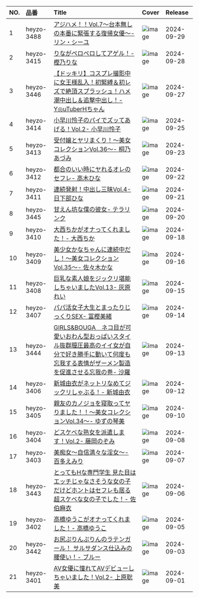 |NO.|品番|Title|Cover|Release|
|:---|:---|:---|:---|:---|
1|heyzo-3488|[アジハメ！！Vol.7～台本無しの本番に緊張する復帰女優～- リン・シーユ](https://www.avmoive.top/index.php/archives/36459/)|![image](https://www.heyzo.com/contents/3000/3488/images/player_thumbnail.jpg)|2024-09-29
2|heyzo-3415|[りながペロペロしてアゲル！- 樫乃りな](https://www.avmoive.top/index.php/archives/36460/)|![image](https://www.heyzo.com/contents/3000/3415/images/player_thumbnail.jpg)|2024-09-28
3|heyzo-3446|[【ドッキリ】コスプレ撮影中に女王様乱入！初緊縛＆初レズで絶頂スプラッシュ！ハメ潮中出し＆追撃中出し！- Y◎uTuberHちゃん](https://www.avmoive.top/index.php/archives/36461/)|![image](https://www.heyzo.com/contents/3000/3446/images/player_thumbnail.jpg)|2024-09-27
4|heyzo-3414|[小早川怜子のパイでズッてあげる！Vol.2- 小早川怜子](https://www.avmoive.top/index.php/archives/36462/)|![image](https://www.heyzo.com/contents/3000/3414/images/player_thumbnail.jpg)|2024-09-25
5|heyzo-3413|[受付嬢とヤリまくり！～美女コレクションVol.36～- 桐乃あづみ](https://www.avmoive.top/index.php/archives/36463/)|![image](https://www.heyzo.com/contents/3000/3413/images/player_thumbnail.jpg)|2024-09-23
6|heyzo-3412|[都合のいい時にヤれるオレのセフレ- 高木ひな](https://www.avmoive.top/index.php/archives/36464/)|![image](https://www.heyzo.com/contents/3000/3412/images/player_thumbnail.jpg)|2024-09-22
7|heyzo-3411|[連続発射！中出し三昧Vol.4- 日下部ひな](https://www.avmoive.top/index.php/archives/36465/)|![image](https://www.heyzo.com/contents/3000/3411/images/player_thumbnail.jpg)|2024-09-21
8|heyzo-3445|[甘えん坊な僕の彼女- テラリンク](https://www.avmoive.top/index.php/archives/36466/)|![image](https://www.heyzo.com/contents/3000/3445/images/player_thumbnail.jpg)|2024-09-20
9|heyzo-3410|[大西ちかがオナってくれました！- 大西ちか](https://www.avmoive.top/index.php/archives/36467/)|![image](https://www.heyzo.com/contents/3000/3410/images/player_thumbnail.jpg)|2024-09-18
10|heyzo-3409|[美少女かなちゃんに連続中だし！～美女コレクションVol.35～- 佐々木かな](https://www.avmoive.top/index.php/archives/36468/)|![image](https://www.heyzo.com/contents/3000/3409/images/player_thumbnail.jpg)|2024-09-16
11|heyzo-3408|[巨乳な素人娘をジックリ堪能しちゃいましたVol.13- 灰原れい](https://www.avmoive.top/index.php/archives/36469/)|![image](https://www.heyzo.com/contents/3000/3408/images/player_thumbnail.jpg)|2024-09-15
12|heyzo-3407|[パパ活女子大生とまったりじっくりSEX- 冨樫美緒](https://www.avmoive.top/index.php/archives/36470/)|![image](https://www.heyzo.com/contents/3000/3407/images/player_thumbnail.jpg)|2024-09-14
13|heyzo-3444|[GIRLS&BOUGA　ネコ目が可愛いおわん型おっぱいスタイル抜群膣圧最高のイイ女が自分で好き勝手に動いて何度も忘我する表情がザーメン製造を促進させる忘我の巻- 沙羅](https://www.avmoive.top/index.php/archives/36471/)|![image](https://www.heyzo.com/contents/3000/3444/images/player_thumbnail.jpg)|2024-09-13
14|heyzo-3406|[新城由衣がネットリなめてジックリしゃぶる！- 新城由衣](https://www.avmoive.top/index.php/archives/36472/)|![image](https://www.heyzo.com/contents/3000/3406/images/player_thumbnail.jpg)|2024-09-12
15|heyzo-3405|[親友のカノジョを寝取ってヤりました！！～美女コレクションVol.34～- ゆずの琴美](https://www.avmoive.top/index.php/archives/36473/)|![image](https://www.heyzo.com/contents/3000/3405/images/player_thumbnail.jpg)|2024-09-10
16|heyzo-3404|[どスケベな熟女を派遣します！Vol.2- 藤岡のぞみ](https://www.avmoive.top/index.php/archives/36474/)|![image](https://www.heyzo.com/contents/3000/3404/images/player_thumbnail.jpg)|2024-09-08
17|heyzo-3403|[美痴女～自信満々な淫女～- 百多えみり](https://www.avmoive.top/index.php/archives/36475/)|![image](https://www.heyzo.com/contents/3000/3403/images/player_thumbnail.jpg)|2024-09-07
18|heyzo-3443|[とってもHな専門学生 見た目はエッチじゃなさそうな女の子だけどホントはセフレも居る超スケベな女の子でした！- 佐伯麻衣](https://www.avmoive.top/index.php/archives/36476/)|![image](https://www.heyzo.com/contents/3000/3443/images/player_thumbnail.jpg)|2024-09-06
19|heyzo-3402|[高橋ゆうこがオナってくれました！- 高橋ゆうこ](https://www.avmoive.top/index.php/archives/36477/)|![image](https://www.heyzo.com/contents/3000/3402/images/player_thumbnail.jpg)|2024-09-05
20|heyzo-3442|[お尻ぷりんぷりんのラテンガール！ サルサダンス仕込みの腰使い！- ブルー](https://www.avmoive.top/index.php/archives/36478/)|![image](https://www.heyzo.com/contents/3000/3442/images/player_thumbnail.jpg)|2024-09-03
21|heyzo-3401|[AV女優に憧れてAVデビューしちゃいました！Vol.2- 上原聡美](https://www.avmoive.top/index.php/archives/36479/)|![image](https://www.heyzo.com/contents/3000/3401/images/player_thumbnail.jpg)|2024-09-01